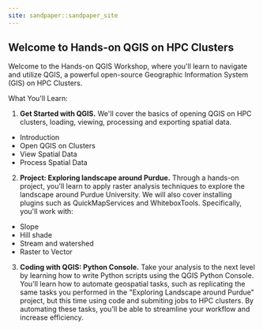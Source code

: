 ```yaml
---
site: sandpaper::sandpaper_site
---
```


Welcome to Hands-on QGIS on HPC Clusters
---

Welcome to the Hands-on QGIS Workshop, where you'll learn to navigate and utilize QGIS, a powerful open-source Geographic Information System (GIS) on HPC Clusters.

What You'll Learn:

1. **Get Started with QGIS.** We'll cover the basics of opening QGIS on HPC clusters, loading, viewing, processing and exporting spatial data. 
  * Introduction
  * Open QGIS on Clusters
  * View Spatial Data
  * Process Spatial Data

2. **Project: 	Exploring landscape around Purdue.** Through a hands-on project, you'll learn to apply raster analysis techniques to explore the landscape around Purdue University. We will also cover installing plugins such as QuickMapServices and WhiteboxTools. Specifically, you'll work with: 
  * Slope
  * Hill shade
  * Stream and watershed
  * Raster to Vector

3. **Coding with QGIS: Python Console.** Take your analysis to the next level by learning how to write Python scripts using the QGIS Python Console. You'll learn how to automate geospatial tasks, such as replicating the same tasks you performed in the "Exploring Landscape around Purdue" project, but this time using code and submiting jobs to HPC clusters. By automating these tasks, you'll be able to streamline your workflow and increase efficiency.
